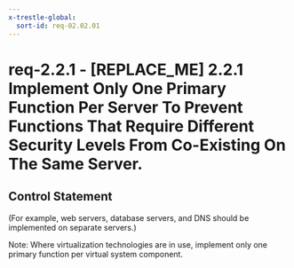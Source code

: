 ```yaml
---
x-trestle-global:
  sort-id: req-02.02.01
---
```


# req-2.2.1 - \[REPLACE_ME\] 2.2.1 Implement Only One Primary Function Per Server To Prevent Functions That Require Different Security Levels From Co-Existing On The Same Server.

## Control Statement

(For example, web servers, database servers, and DNS should be implemented
on separate servers.)

Note: Where virtualization technologies are in use, implement only
one primary function per virtual system component.
